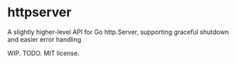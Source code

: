 # httpserver

A slightly higher-level API for Go http.Server, supporting graceful shutdown and easier error handling

WIP. TODO. MIT license.
